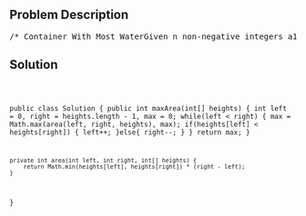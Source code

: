 <!--
<style>
  body { font-family: Arial, sans-serif; }
  .container { max-width: 700px; margin: 0 auto; padding: 10px; }
  .comment-block { background-color: #f9f9f9; padding: 10px; border-left: 5px solid #ccc; overflow-wrap: break-word; white-space: pre-wrap; }
  .code-block { background-color: #f4f4f4; padding: 10px; border: 1px solid #ddd; overflow-wrap: break-word; white-space: pre-wrap; }
</style>
-->

<div class='container'>
<h2>Problem Description</h2>
<div class='comment-block'>
<pre>
/* Container With Most WaterGiven n non-negative integers a1, a2, ..., an, where each represents apoint at coordinate (i, ai). n vertical lines are drawn such that the twoendpoints of line i is at (i, ai) and (i, 0). Find two lines, whichtogether with x-axis forms a container, such that the container containsthe most water.NoticeYou may not slant the container.ExampleGiven [1,3,2], the max area of the container is 2.*//*Explainations:Here is a simple proof for the solution.Use v[low, high] indicates the volume of container with low and high.suppose height[low] < height[high], then we move low to low+1, that meanswe ingored v[low, high-1],v[low, high-2],etc,if this is safe, then the algorithm is right, and it's obvious that v[low,high-1],high[low, high-2]...... can't be larger than v[low, high]since its width can't be larger than high-low, and its height is limited byheight[low].*/    /**     * @param heights: an array of integers     * @return: an integer     */</pre>
</div>

<h2>Solution</h2>
<div class='code-block'>
<pre><code class='language-java'>


public class Solution {
    public int maxArea(int[] heights) {
        int left = 0, right = heights.length - 1, max = 0;
        while(left < right) {
            max = Math.max(area(left, right, heights), max);
            if(heights[left] < heights[right]) {
                left++;
            }else{
                right--;
            }
        }
        return max;
    }
    
    private int area(int left, int right, int[] heights) {
        return Math.min(heights[left], heights[right]) * (right - left);
    }
}</code></pre>
</div>
</div>
